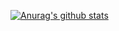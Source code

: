 [![Anurag's github stats](https://github-readme-stats.vercel.app/api?username=ArkinSolomon&theme=vue-dark)](https://github.com/anuraghazra/github-readme-stats)
